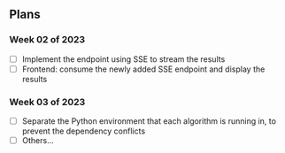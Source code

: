 ## Plans

### Week 02 of 2023

- [ ] Implement the endpoint using SSE to stream the results
- [ ] Frontend: consume the newly added SSE endpoint and display the results

### Week 03 of 2023

- [ ] Separate the Python environment that each algorithm is running in, to prevent the dependency conflicts
- [ ] Others...
